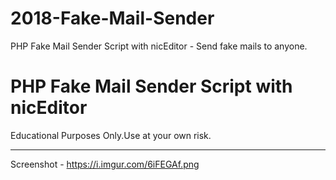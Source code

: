 # 2018-Fake-Mail-Sender
PHP Fake Mail Sender Script with nicEditor - Send fake mails to anyone.
# PHP Fake Mail Sender Script with nicEditor

Educational Purposes Only.Use at your own risk.

-------------------
Screenshot - https://i.imgur.com/6iFEGAf.png
